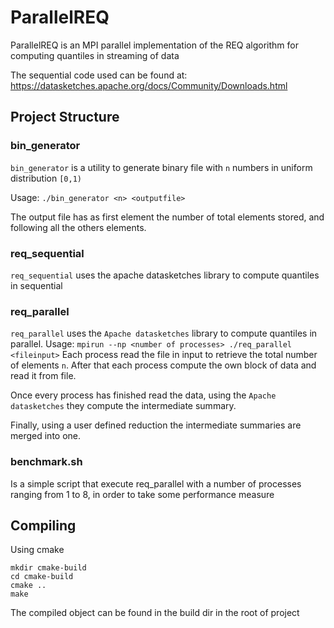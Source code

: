 # ParallelREQ

ParallelREQ is an MPI parallel implementation of the REQ algorithm for computing quantiles in streaming of data

The sequential code used can be found at: https://datasketches.apache.org/docs/Community/Downloads.html

## Project Structure

### bin_generator

`bin_generator` is a utility to generate binary file with `n` numbers in uniform distribution `[0,1)`

Usage: `./bin_generator <n> <outputfile>`

The output file has as first element the number of total elements stored, and following all the others elements.

### req_sequential

`req_sequential` uses the apache datasketches library to compute quantiles in sequential

### req_parallel

`req_parallel` uses the `Apache datasketches` library to compute quantiles in parallel.
Usage: `mpirun --np <number of processes> ./req_parallel <fileinput>`
Each process read the file in input to retrieve the total number of elements `n`.
After that each process compute the own block of data and read it from file.

Once every process has finished read the data, using the `Apache datasketches` they compute the intermediate summary.

Finally, using a user defined reduction the intermediate summaries are merged into one.

### benchmark.sh

Is a simple script that execute req_parallel with a number of processes ranging from 1 to 8,
in order to take some performance measure

## Compiling

Using cmake 
```
mkdir cmake-build
cd cmake-build
cmake ..
make
```
 
The compiled object can be found in the build dir in the root of project
